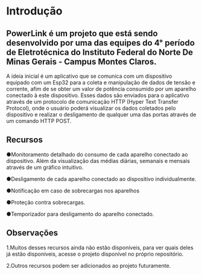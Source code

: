 # Introdução
## PowerLink é um projeto que está sendo desenvolvido por uma das equipes do 4° período de Eletrotécnica do Instituto Federal do Norte De Minas Gerais - Campus Montes Claros.

A ideia inicial é um aplicativo que se comunica com um dispositivo equipado com um Esp32 para a coleta e manipulação de dados de tensão e corrente, afim de se obter um valor de potência consumido por um aparelho conectado à este dispositivo. Esses dados são enviados para o aplicativo através de um protocolo de comunicação HTTP (Hyper Text Transfer Protocol), onde o usuário poderá visualizar os dados coletados pelo dispositivo e realizar o desligamento de qualquer uma das portas através de um comando HTTP POST.

## Recursos

●Monitoramento detalhado do consumo de cada aparelho conectado ao dispositivo. Além da visualização das médias diárias, semanais e mensais através de um gráfico intuitivo.

●Desligamento de cada aparelho conectado ao dispositivo individualmente.

●Notificação em caso de sobrecargas nos aparelhos

●Proteção contra sobrecargas.

●Temporizador para desligamento do aparelho conectado.

## Observações

1.Muitos desses recursos ainda não estão disponíveis, para ver quais deles já estão disponíveis, acesse o projeto disponível no próprio repositório.

2.Outros recursos podem ser adicionados ao projeto futuramente.